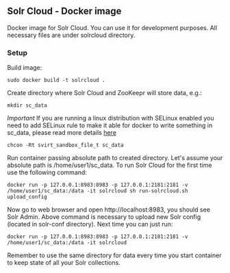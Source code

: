 ## Solr Cloud - Docker image
Docker image for Solr Cloud. You can use it for development purposes. All necessary files are under solrcloud directory.

### Setup
Build image:
```
sudo docker build -t solrcloud .
```
Create directory where Solr Cloud and ZooKeepr will store data, e.g.:
```
mkdir sc_data
```

*Important* If you are running a linux distribution with SELinux enabled you need to add SELinux rule to make it able for docker to write something in sc_data, please read more details [here](http://www.projectatomic.io/blog/2015/06/using-volumes-with-docker-can-cause-problems-with-selinux/)
```
chcon -Rt svirt_sandbox_file_t sc_data
```

Run container passing absolute path to created directory. Let's assume your absolute path is /home/user1/sc_data. To run Solr Cloud for the first time use the following command:
```
docker run -p 127.0.0.1:8983:8983 -p 127.0.0.1:2181:2181 -v /home/user1/sc_data:/data -it solrcloud sh run-solrcloud.sh upload_config
```
Now go to web browser and open http://localhost:8983, you should see Solr Admin.
Above command is necessary to upload new Solr config (located in solr-conf directory). Next time you can just run:
```
docker run -p 127.0.0.1:8983:8983 -p 127.0.0.1:2181:2181 -v /home/user1/sc_data:/data -it solrcloud
```

Remember to use the same directory for data every time you start container to keep state of all your Solr collections.
